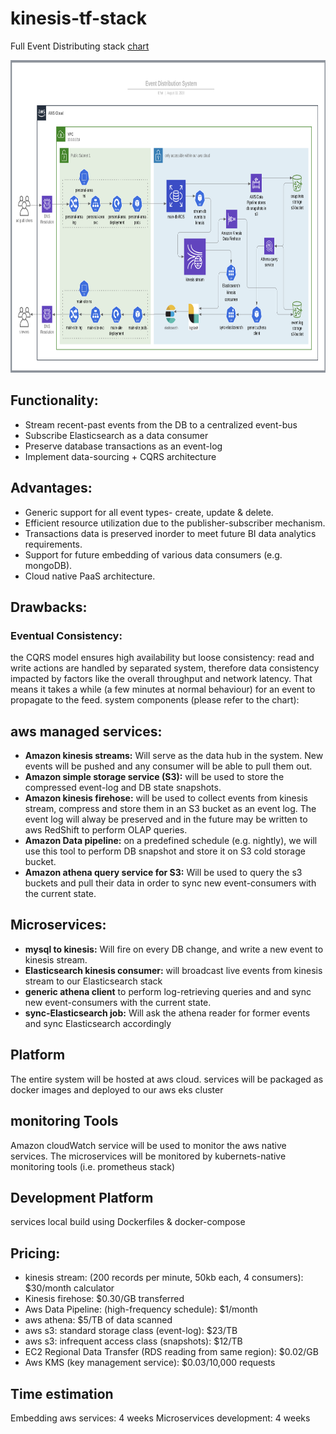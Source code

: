 # kinesis-tf-stack

Full Event Distributing stack
[chart](https://app.lucidchart.com/documents/edit/618eac67-4a9a-4d10-a21c-cd3c95ae50cb/0_0)

<img src="./chart.png" height="500"> 

## Functionality:
- Stream recent-past events from the DB to a centralized event-bus
- Subscribe Elasticsearch as a data consumer
- Preserve database transactions as an event-log
- Implement data-sourcing + CQRS architecture 

## Advantages:
- Generic support for all event types- create, update & delete.
- Efficient resource utilization due to the publisher-subscriber mechanism.
- Transactions data is preserved inorder to meet future BI data analytics requirements.
- Support for future embedding of various data consumers (e.g. mongoDB).
- Cloud native PaaS architecture.

## Drawbacks:
### Eventual Consistency: 
the CQRS model ensures high availability but loose consistency: read and write actions are handled by separated system, therefore data consistency impacted by factors like the overall throughput and network latency. That means it takes a while (a few minutes at normal behaviour) for an event to propagate to the feed.
system components (please refer to the chart):

## aws managed services:
- **Amazon kinesis streams:**
Will serve as the data hub in the system. New events will be pushed and any consumer will be able to pull them out.
- **Amazon simple storage service (S3):**
 will be used to store the compressed event-log and DB state snapshots.
- **Amazon kinesis firehose:**
will be used to collect events from kinesis stream, compress and store them in an S3 bucket as an event log. The event log will alway be preserved and in the future may be written to aws RedShift to perform OLAP queries.
- **Amazon Data pipeline:**
 on a predefined schedule (e.g. nightly), we will use this tool to perform DB snapshot and store it on S3 cold storage bucket.
- **Amazon athena query service for S3:**
Will be used to query the s3 buckets and pull their data in order to sync new event-consumers with the current state.
 
## Microservices:
- **mysql to kinesis:**
Will fire on every DB change, and write a new event to kinesis stream.
- **Elasticsearch kinesis consumer:**
 will broadcast live events from kinesis stream to our Elasticsearch stack
- **generic athena client**
 to perform log-retrieving queries and and sync new event-consumers with the current state.
- **sync-Elasticsearch job:**
Will ask the athena reader for former events and sync Elasticsearch accordingly

## Platform
The entire system will be hosted at aws cloud. services will be packaged as docker images and deployed to our aws eks cluster

## monitoring Tools
Amazon cloudWatch service will be used to monitor the aws native services. The microservices will be monitored by kubernets-native monitoring tools (i.e. prometheus stack)

## Development Platform
services local build using Dockerfiles & docker-compose

## Pricing:
- kinesis stream: (200 records per minute, 50kb each, 4 consumers): $30/month calculator
- Kinesis firehose:  $0.30/GB transferred
- Aws Data Pipeline: (high-frequency schedule): $1/month
- aws athena: $5/TB of data scanned
- aws s3: standard storage class (event-log): $23/TB
- aws s3: infrequent access class (snapshots): $12/TB
- EC2 Regional Data Transfer (RDS reading from same region): $0.02/GB
- Aws KMS (key management service): $0.03/10,000 requests
 
## Time estimation
Embedding aws services: 4 weeks
Microservices development: 4 weeks
